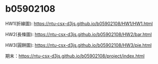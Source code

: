 # b05902108

HW1(折線圖): https://ntu-csx-d3js.github.io/b05902108/HW1/HW1.html

HW2(長條圖): https://ntu-csx-d3js.github.io/b05902108/HW2/bar.html

HW3(圓餅圖): https://ntu-csx-d3js.github.io/b05902108/HW3/pie.html

期末：https://ntu-csx-d3js.github.io/b05902108/project/index.html

